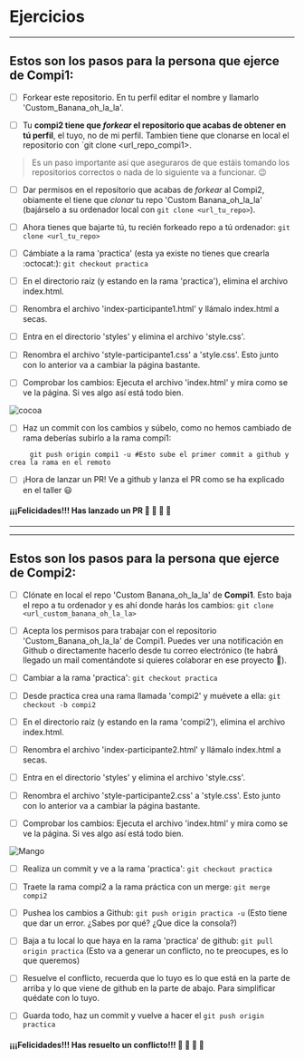 # Ejercicios

---

## Estos son los pasos para la persona que ejerce de Compi1:

- [ ] Forkear este repositorio. En tu perfil editar el nombre y llamarlo 'Custom_Banana_oh_la_la'.

- [ ] Tu **compi2 tiene que *forkear* el repositorio que acabas de obtener en tú perfil**, el tuyo, no de mi perfil. Tambien tiene que clonarse en local el repositorio con `git clone <url_repo_compi1>.
> Es un paso importante así que aseguraros de que estáis tomando los repositorios correctos o nada de lo siguiente va a funcionar. :wink: 

- [ ] Dar permisos en el repositorio que acabas de *forkear* al Compi2, obiamente el tiene que *clonar* tu repo 'Custom Banana_oh_la_la' (bajárselo a su ordenador local con `git clone <url_tu_repo>`).

- [ ] Ahora tienes que bajarte tú, tu recién forkeado repo a tú ordenador:
  ```git clone <url_tu_repo>```

- [ ] Cámbiate a la rama 'practica' (esta ya existe no tienes que crearla :octocat:):
  ```git checkout practica```

- [ ] En el directorio raíz (y estando en la rama 'practica'), elimina el archivo index.html. 

- [ ] Renombra el archivo 'index-participante1.html' y llámalo index.html a secas.

- [ ] Entra en el directorio 'styles' y elimina el archivo 'style.css'.

- [ ] Renombra el archivo 'style-participante1.css' a 'style.css'. Esto junto con lo anterior va a cambiar la página bastante. 

- [ ] Comprobar los cambios: Ejecuta el archivo 'index.html' y mira como se ve la página. Si ves algo así está todo bien.

![cocoa](https://user-images.githubusercontent.com/27022503/82645857-daf4a800-9c13-11ea-899b-dd677e1a9f56.png)

- [ ] Haz un commit con los cambios y súbelo, como no hemos cambiado de rama deberías subirlo a la rama compi1:
``` git commit -m "Tu mensaje"
     git push origin compi1 -u #Esto sube el primer commit a github y crea la rama en el remoto
```
- [ ] ¡Hora de lanzar un PR! Ve a github y lanza el PR como se ha explicado en el taller :smiley: 


#### ¡¡¡Felicidades!!! Has lanzado un PR :tada:  :tada:  :tada: :clap: 

---
---

## Estos son los pasos para la persona que ejerce de Compi2:

- [ ] Clónate en local el repo 'Custom Banana_oh_la_la' de **Compi1**. Esto baja el repo a tu ordenador y es ahí donde harás los cambios:
```git clone <url_custom_banana_oh_la_la>```

- [ ] Acepta los permisos para trabajar con el repositorio 'Custom_Banana_oh_la_la' de Compi1. Puedes ver una notificación en Github o directamente hacerlo desde tu correo electrónico (te habrá llegado un mail comentándote si quieres colaborar en ese proyecto :handshake:).

- [ ] Cambiar a la rama 'practica':
```git checkout practica```

- [ ] Desde practica crea una rama llamada 'compi2' y muévete a ella:
```git checkout -b compi2```

- [ ]  En el directorio raíz (y estando en la rama 'compi2'), elimina el archivo index.html.

- [ ]  Renombra el archivo 'index-participante2.html' y llámalo index.html a secas.

- [ ]  Entra en el directorio 'styles' y elimina el archivo 'style.css'.

- [ ]  Renombra el archivo 'style-participante2.css' a 'style.css'. Esto junto con lo anterior va a cambiar la página bastante.

- [ ] Comprobar los cambios: Ejecuta el archivo 'index.html' y mira como se ve la página. Si ves algo así está todo bien.

![Mango](https://user-images.githubusercontent.com/27022503/82650163-96203f80-9c1a-11ea-86d7-dd1318c5ed8c.png)

- [ ] Realiza un commit y ve a la rama 'practica':
```git checkout practica```

- [ ] Traete la rama compi2 a la rama práctica con un merge:
```git merge compi2```

- [ ]  Pushea los cambios a Github:
```git push origin practica -u```
(Esto tiene que dar un error. ¿Sabes por qué? ¿Que dice la consola?)

- [ ] Baja a tu local lo que haya en la rama 'practica' de github:
```git pull origin practica```
(Esto va a generar un conflicto, no te preocupes, es lo que queremos)

- [ ] Resuelve el conflicto, recuerda que lo tuyo es lo que está en la parte de arriba y lo que viene de github en la parte de abajo. Para simplificar quédate con lo tuyo. 

- [ ] Guarda todo, haz un commit y vuelve a hacer el `git push origin practica`

#### ¡¡¡Felicidades!!! Has resuelto un conflicto!!! :tada:  :tada:  :tada: :clap: 
